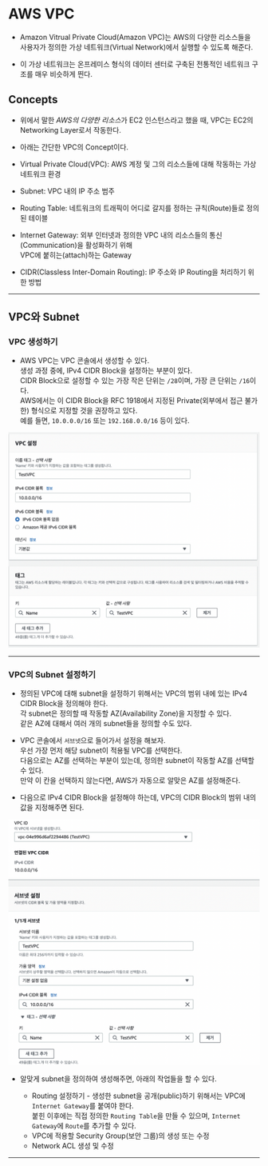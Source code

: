 # AWS VPC

- Amazon Vitrual Private Cloud(Amazon VPC)는 AWS의 다양한 리소스들을  
  사용자가 정의한 가상 네트워크(Virtual Network)에서 실행할 수 있도록 해준다.

- 이 가상 네트워크는 온프레미스 형식의 데이터 센터로 구축된 전통적인 네트워크 구조를 매우 비슷하게 띈다.

## Concepts

- 위에서 말한 *AWS의 다양한 리소스*가 EC2 인스턴스라고 했을 때, VPC는 EC2의 Networking Layer로서 작동한다.
- 아래는 간단한 VPC의 Concept이다.

- Virtual Private Cloud(VPC): AWS 계정 및 그의 리소스들에 대해 작동하는 가상 네트워크 환경
- Subnet: VPC 내의 IP 주소 범주
- Routing Table: 네트워크의 트래픽이 어디로 갈지를 정하는 규칙(Route)들로 정의된 테이블
- Internet Gateway: 외부 인터넷과 정의한 VPC 내의 리소스들의 통신(Communication)을 활성화하기 위해  
  VPC에 붙히는(attach)하는 Gateway
- CIDR(Classless Inter-Domain Routing): IP 주소와 IP Routing을 처리하기 위한 방법

---

## VPC와 Subnet

### VPC 생성하기

- AWS VPC는 VPC 콘솔에서 생성할 수 있다.  
  생성 과정 중에, IPv4 CIDR Block을 설정하는 부분이 있다.  
  CIDR Block으로 설정할 수 있는 가장 작은 단위는 `/28`이며, 가장 큰 단위는 `/16`이다.  
  AWS에서는 이 CIDR Block을 RFC 1918에서 지정된 Private(외부에서 접근 불가한) 형식으로 지정할 것을 권장하고 있다.  
  예를 들면, `10.0.0.0/16` 또는 `192.168.0.0/16` 등이 있다.

![picture 2](/images/AWS_VPC_1.png)

---

### VPC의 Subnet 설정하기

- 정의된 VPC에 대해 subnet을 설정하기 위해서는 VPC의 범위 내에 있는 IPv4 CIDR Block을 정의해야 한다.  
  각 subnet은 정의할 때 작동할 AZ(Availability Zone)을 지정할 수 있다.  
  같은 AZ에 대해서 여러 개의 subnet들을 정의할 수도 있다.

- VPC 콘솔에서 `서브넷`으로 들어가서 설정을 해보자.  
  우선 가장 먼저 해당 subnet이 적용될 VPC를 선택한다.  
  다음으로는 AZ를 선택하는 부분이 있는데, 정의한 subnet이 작동할 AZ를 선택할 수 있다.  
  만약 이 칸을 선택하지 않는다면, AWS가 자동으로 알맞은 AZ를 설정해준다.

- 다음으로 IPv4 CIDR Block을 설정해야 하는데, VPC의 CIDR Block의 범위 내의 값을 지정해주면 된다.

![picture 4](/images/AWS_VPC_2.png)

- 알맞게 subnet을 정의하여 생성해주면, 아래의 작업들을 할 수 있다.

  - Routing 설정하기 - 생성한 subnet을 공개(public)하기 위해서는 VPC에 `Internet Gateway`를 붙여야 한다.  
    붙힌 이후에는 직접 정의한 `Routing Table`을 만들 수 있으며, `Internet Gateway`에 `Route`를 추가할 수 있다.
  - VPC에 적용할 Security Group(보안 그룹)의 생성 또는 수정
  - Network ACL 생성 및 수정

---
